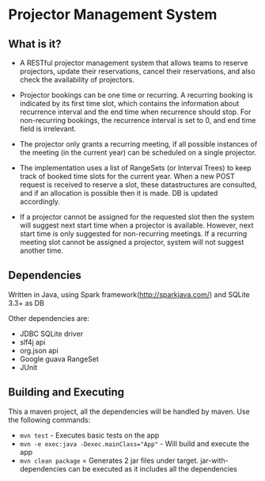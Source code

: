 # Projector Management System

## What is it?

* A RESTful projector management system that allows teams to reserve projectors, update their reservations, cancel their reservations, and also check the availability of projectors.

* Projector bookings can be one time or recurring. A recurring booking is indicated by its first time slot, which contains the information about recurrence interval and the end time when recurrence should stop. For non-recurring bookings, the recurrence interval is set to 0, and end time field is irrelevant. 

* The projector only grants a recurring meeting, if all possible instances of the meeting (in the current year) can be scheduled on a single projector. 

* The implementation uses a list of RangeSets (or Interval Trees) to keep track of booked time slots for the current year. When a new POST request is received to reserve a slot, these datastructures are consulted, and if an allocation is possible then it is made. DB is updated accordingly. 

* If a projector cannot be assigned for the requested slot then the system will suggest next start time when a projector is available. However, next start time is only suggested for non-recurring meetings. If a recurring meeting slot cannot be assigned a projector, system will not suggest another time.

## Dependencies

Written in Java, using Spark framework(http://sparkjava.com/) and SQLite 3.3+ as DB

Other dependencies are:

* JDBC SQLite driver
* slf4j api
* org.json api
* Google guava RangeSet 
* JUnit

## Building and Executing

This a maven project, all the dependencies will be handled by maven. Use the following commands:

* `mvn test` - Executes basic tests on the app 
* `mvn -e exec:java -Dexec.mainClass="App"` - Will build and execute the app
* `mvn clean package` = Generates 2 jar files under target. jar-with-dependencies can be executed as it includes all the dependencies



